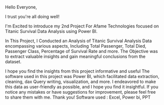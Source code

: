 Hello Everyone,
 
I trust you're all doing well!
 
I'm Excited to introduce my 2nd Project For Afame Technologies focused on Titanic Survival Data Analysis using Power BI.
 
In This Project, I Conducted an Analysis of Titanic Survival Analysis Data encompassing various aspects, Including Total Passenger, Total Died, Passenger Class, Percentage of Survival Rate and more. The Objective was to extract valuable insights and gain meaningful conclusions from the dataset.
 
I hope you find the insights from this project informative and useful
The software used in this project was Power BI, which facilitated data extraction, cleaning, dax Query writing, visualization, and more.
I endeavored to make this data as user-friendly as possible, and I hope you find it insightful. If you notice any mistakes or have suggestions for improvement, please feel free to share them with me. 
Thank you!
Software used : Excel, Power bi, PPT
